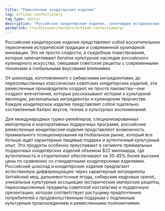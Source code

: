 ```yaml
---
title: "Ремесленные кондитерские изделия"
tag: artisan-confectionery
tag_type: sector
description: "Российские кондитерские изделия, сочетающие исторические рецепты с современными инновациями, создают характерные сладости с культурным значением."
permalink: /ru/discover/sectors/artisan-confectionery/
---
```


Российские кондитерские изделия представляют собой восхитительное пересечение исторической традиции и современной кулинарной инновации. Это не просто сладости, а съедобные повествования, которые запечатлевают богатое культурное наследие российского кулинарного искусства, смешивая советские рецепты с современными техниками и глобальными вкусовыми влияниями.

От шоколада, изготовленного с сибирскими ингредиентами, до переосмысленных классических советских кондитерских изделий, эти ремесленные производители создают не просто лакомства—они создают впечатления, которые рассказывают истории о культурной эволюции, региональных ингредиентах и кулинарном творчестве. Каждое кондитерское изделие представляет собой тщательно составленный баланс вкусов, техник и культурных воспоминаний.

Для международных гурмэ-ритейлеров, специализированных импортеров и корпоративных подарочных программ, российские ремесленные кондитерские изделия представляют возможность премиального позиционирования на глобальном рынке, который все больше ищет характерные пищевые подарки и аутентичный культурный опыт. Эти продукты особенно преуспевают в сегменте премиальных подарочных кондитерских изделий объемом $22 миллиарда, где аутентичность и сторителлинг обеспечивают на 30-45% более высокие цены по сравнению со стандартными кондитерскими изделиями. Российский шоколад и кондитерские изделия предлагают естественную дифференциацию через характерные ингредиенты (алтайский мед, дальневосточные ягоды, сибирские кедровые орехи), уникальные культурные ассоциации (исторические имперские рецепты, переосмысленные предметы советской ностальгии) и подарочную презентацию, которая соответствует растущему предпочтению потребителей к продовольственным подаркам с подлинным культурным происхождением и ремесленными полномочиями.